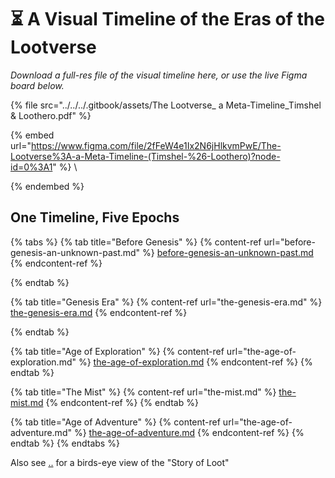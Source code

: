 # ⏳ A Visual Timeline of the Eras of the Lootverse

_Download a full-res file of the visual timeline here, or use the live Figma board below._

{% file src="../../../.gitbook/assets/The Lootverse_ a Meta-Timeline_Timshel & Loothero.pdf" %}

{% embed url="https://www.figma.com/file/2fFeW4e1Ix2N6jHlkvmPwE/The-Lootverse%3A-a-Meta-Timeline-(Timshel-%26-Loothero)?node-id=0%3A1" %}
\

{% endembed %}

## One Timeline, Five Epochs

{% tabs %}
{% tab title="Before Genesis" %}
{% content-ref url="before-genesis-an-unknown-past.md" %}
[before-genesis-an-unknown-past.md](before-genesis-an-unknown-past.md)
{% endcontent-ref %}


{% endtab %}

{% tab title="Genesis Era" %}
{% content-ref url="the-genesis-era.md" %}
[the-genesis-era.md](the-genesis-era.md)
{% endcontent-ref %}


{% endtab %}

{% tab title="Age of Exploration" %}
{% content-ref url="the-age-of-exploration.md" %}
[the-age-of-exploration.md](the-age-of-exploration.md)
{% endcontent-ref %}
{% endtab %}

{% tab title="The Mist" %}
{% content-ref url="the-mist.md" %}
[the-mist.md](the-mist.md)
{% endcontent-ref %}
{% endtab %}

{% tab title="Age of Adventure" %}
{% content-ref url="the-age-of-adventure.md" %}
[the-age-of-adventure.md](the-age-of-adventure.md)
{% endcontent-ref %}
{% endtab %}
{% endtabs %}



Also see [..](../ "mention") for a birds-eye view of the "Story of Loot"

